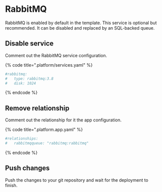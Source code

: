 # RabbitMQ

RabbitMQ is enabled by default in the template. This service is optional
 but recommended. It can be disabled and replaced by an SQL-backed queue.

## Disable service

Comment out the RabbitMQ service configuration.

{% code title=".platform/services.yaml" %}

```yaml
#rabbitmq:
#   type: rabbitmq:3.8
#   disk: 1024
```

{% endcode %}

## Remove relationship

Comment out the relationship for it the app configuration.

{% code title=".platform.app.yaml" %}

```yaml
#relationships:
#   rabbitmqqueue: "rabbitmq:rabbitmq"
```

{% endcode %}

## Push changes

Push the changes to your git repository and wait for the deployment to finish.
